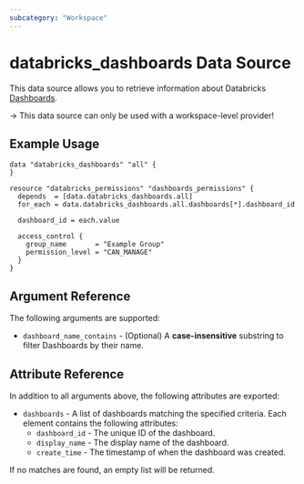 ```yaml
---
subcategory: "Workspace"
---
```

# databricks_dashboards Data Source

This data source allows you to retrieve information about Databricks [Dashboards](https://docs.databricks.com/en/dashboards/index.html).

-> This data source can only be used with a workspace-level provider!

## Example Usage

```hcl
data "databricks_dashboards" "all" {
}

resource "databricks_permissions" "dashboards_permissions" {
  depends  = [data.databricks_dashboards.all]
  for_each = data.databricks_dashboards.all.dashboards[*].dashboard_id

  dashboard_id = each.value

  access_control {
    group_name       = "Example Group"
    permission_level = "CAN_MANAGE"
  }
}

```

## Argument Reference

The following arguments are supported:

* `dashboard_name_contains` - (Optional) A **case-insensitive** substring to filter Dashboards by their name.

## Attribute Reference

In addition to all arguments above, the following attributes are exported:

* `dashboards` - A list of dashboards matching the specified criteria. Each element contains the following attributes:
  * `dashboard_id` - The unique ID of the dashboard.
  * `display_name` - The display name of the dashboard.
  * `create_time` - The timestamp of when the dashboard was created.

If no matches are found, an empty list will be returned.
